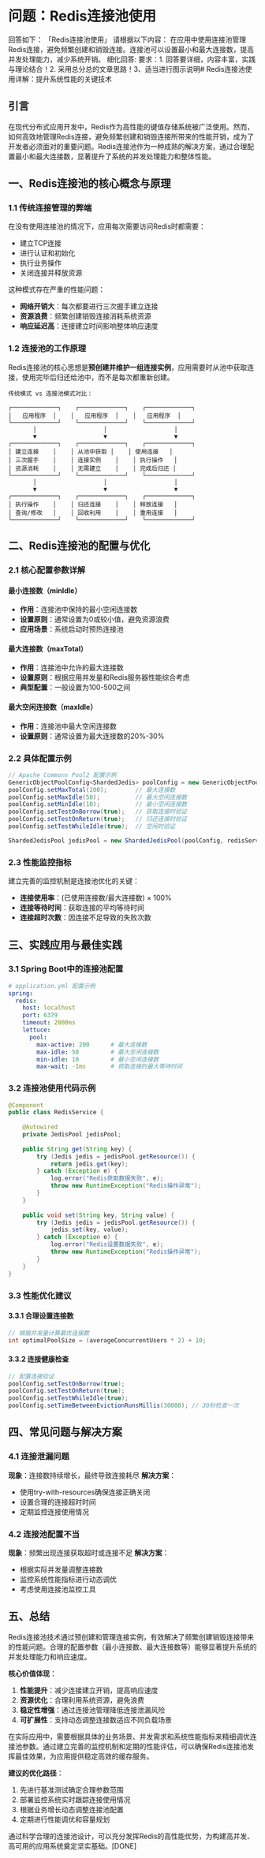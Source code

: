 # 问题：Redis连接池使用
回答如下：
「Redis连接池使用」 请根据以下内容：
在应用中使用连接池管理Redis连接，避免频繁创建和销毁连接。连接池可以设置最小和最大连接数，提高并发处理能力，减少系统开销。
 细化回答: 
 要求：1. 回答要详细，内容丰富，实践与理论结合！2. 采用总分总的文章思路！3、适当进行图示说明# Redis连接池使用详解：提升系统性能的关键技术

## 引言

在现代分布式应用开发中，Redis作为高性能的键值存储系统被广泛使用。然而，如何高效地管理Redis连接，避免频繁创建和销毁连接所带来的性能开销，成为了开发者必须面对的重要问题。Redis连接池作为一种成熟的解决方案，通过合理配置最小和最大连接数，显著提升了系统的并发处理能力和整体性能。

## 一、Redis连接池的核心概念与原理

### 1.1 传统连接管理的弊端

在没有使用连接池的情况下，应用每次需要访问Redis时都需要：
- 建立TCP连接
- 进行认证和初始化
- 执行业务操作
- 关闭连接并释放资源

这种模式存在严重的性能问题：
- **网络开销大**：每次都要进行三次握手建立连接
- **资源浪费**：频繁创建销毁连接消耗系统资源
- **响应延迟高**：连接建立时间影响整体响应速度

### 1.2 连接池的工作原理

Redis连接池的核心思想是**预创建并维护一组连接实例**，应用需要时从池中获取连接，使用完毕后归还给池中，而不是每次都重新创建。

```
传统模式 vs 连接池模式对比：

┌─────────────┐    ┌─────────────┐    ┌─────────────┐
│   应用程序  │    │   应用程序  │    │   应用程序  │
└─────────────┘    └─────────────┘    └─────────────┘
       │                   │                   │
       ▼                   ▼                   ▼
┌─────────────┐    ┌─────────────┐    ┌─────────────┐
│ 建立连接    │    │ 从池中获取 │    │ 使用连接   │
│ 三次握手    │    │ 连接实例    │    │ 执行操作   │
│ 资源消耗    │    │ 无需建立    │    │ 完成后归还 │
└─────────────┘    └─────────────┘    └─────────────┘
       │                   │                   │
       ▼                   ▼                   ▼
┌─────────────┐    ┌─────────────┐    ┌─────────────┐
│ 执行操作    │    │ 归还连接    │    │ 释放连接   │
│ 查询/修改   │    │ 回收利用    │    │ 重用连接   │
└─────────────┘    └─────────────┘    └─────────────┘
```

## 二、Redis连接池的配置与优化

### 2.1 核心配置参数详解

#### 最小连接数（minIdle）
- **作用**：连接池中保持的最小空闲连接数
- **设置原则**：通常设置为0或较小值，避免资源浪费
- **应用场景**：系统启动时预热连接池

#### 最大连接数（maxTotal）
- **作用**：连接池中允许的最大连接数
- **设置原则**：根据应用并发量和Redis服务器性能综合考虑
- **典型配置**：一般设置为100-500之间

#### 最大空闲连接数（maxIdle）
- **作用**：连接池中最大空闲连接数
- **设置原则**：通常设置为最大连接数的20%-30%

### 2.2 具体配置示例

```java
// Apache Commons Pool2 配置示例
GenericObjectPoolConfig<ShardedJedis> poolConfig = new GenericObjectPoolConfig<>();
poolConfig.setMaxTotal(200);        // 最大连接数
poolConfig.setMaxIdle(50);          // 最大空闲连接数
poolConfig.setMinIdle(10);          // 最小空闲连接数
poolConfig.setTestOnBorrow(true);   // 获取连接时验证
poolConfig.setTestOnReturn(true);   // 归还连接时验证
poolConfig.setTestWhileIdle(true);  // 空闲时验证

ShardedJedisPool jedisPool = new ShardedJedisPool(poolConfig, redisServers);
```

### 2.3 性能监控指标

建立完善的监控机制是连接池优化的关键：
- **连接使用率**：(已使用连接数/最大连接数) × 100%
- **连接等待时间**：获取连接的平均等待时间
- **连接超时次数**：因连接不足导致的失败次数

## 三、实践应用与最佳实践

### 3.1 Spring Boot中的连接池配置

```yaml
# application.yml 配置示例
spring:
  redis:
    host: localhost
    port: 6379
    timeout: 2000ms
    lettuce:
      pool:
        max-active: 200      # 最大连接数
        max-idle: 50         # 最大空闲连接数
        min-idle: 10         # 最小空闲连接数
        max-wait: -1ms       # 获取连接的最大等待时间
```

### 3.2 连接池使用代码示例

```java
@Component
public class RedisService {
    
    @Autowired
    private JedisPool jedisPool;
    
    public String get(String key) {
        try (Jedis jedis = jedisPool.getResource()) {
            return jedis.get(key);
        } catch (Exception e) {
            log.error("Redis获取数据失败", e);
            throw new RuntimeException("Redis操作异常");
        }
    }
    
    public void set(String key, String value) {
        try (Jedis jedis = jedisPool.getResource()) {
            jedis.set(key, value);
        } catch (Exception e) {
            log.error("Redis设置数据失败", e);
            throw new RuntimeException("Redis操作异常");
        }
    }
}
```

### 3.3 性能优化建议

#### 3.3.1 合理设置连接数
```java
// 根据并发量计算最优连接数
int optimalPoolSize = (averageConcurrentUsers * 2) + 10;
```

#### 3.3.2 连接健康检查
```java
// 配置连接验证
poolConfig.setTestOnBorrow(true);
poolConfig.setTestOnReturn(true);
poolConfig.setTestWhileIdle(true);
poolConfig.setTimeBetweenEvictionRunsMillis(30000); // 30秒检查一次
```

## 四、常见问题与解决方案

### 4.1 连接泄漏问题
**现象**：连接数持续增长，最终导致连接耗尽
**解决方案**：
- 使用try-with-resources确保连接正确关闭
- 设置合理的连接超时时间
- 定期监控连接使用情况

### 4.2 连接池配置不当
**现象**：频繁出现连接获取超时或连接不足
**解决方案**：
- 根据实际并发量调整连接数
- 监控系统性能指标进行动态调优
- 考虑使用连接池监控工具

## 五、总结

Redis连接池技术通过预创建和管理连接实例，有效解决了频繁创建销毁连接带来的性能问题。合理的配置参数（最小连接数、最大连接数等）能够显著提升系统的并发处理能力和响应速度。

**核心价值体现**：
1. **性能提升**：减少连接建立开销，提高响应速度
2. **资源优化**：合理利用系统资源，避免浪费
3. **稳定性增强**：通过连接池管理降低连接泄漏风险
4. **可扩展性**：支持动态调整连接数适应不同负载场景

在实际应用中，需要根据具体的业务场景、并发需求和系统性能指标来精细调优连接池参数。通过建立完善的监控机制和定期的性能评估，可以确保Redis连接池发挥最佳效果，为应用提供稳定高效的缓存服务。

**建议的优化路径**：
1. 先进行基准测试确定合理参数范围
2. 部署监控系统实时跟踪连接使用情况
3. 根据业务增长动态调整连接池配置
4. 定期进行性能调优和容量规划

通过科学合理的连接池设计，可以充分发挥Redis的高性能优势，为构建高并发、高可用的应用系统奠定坚实基础。[DONE]